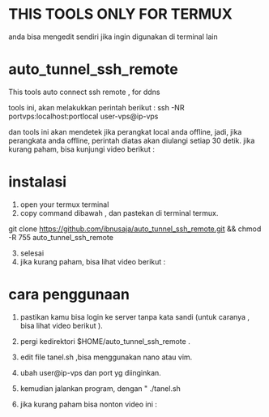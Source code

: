 # THIS TOOLS ONLY FOR TERMUX
anda bisa mengedit sendiri jika ingin digunakan di terminal lain
 
# auto_tunnel_ssh_remote
This tools auto connect ssh remote , for ddns 

tools ini, akan melakukkan perintah berikut :
ssh -NR portvps:localhost:portlocal user-vps@ip-vps

dan tools ini akan mendetek jika perangkat local anda offline, 
jadi, jika perangkata anda offline, perintah diatas akan diulangi setiap 30 detik.
jika kurang paham, bisa kunjungi video berikut : 


# instalasi 
1. open your termux terminal 
2. copy command dibawah , dan pastekan di terminal termux.


git clone https://github.com/ibnusaja/auto_tunnel_ssh_remote.git && chmod -R 755 auto_tunnel_ssh_remote

3. selesai
4. jika kurang paham, bisa lihat video berikut : 

# cara penggunaan 
1. pastikan kamu bisa login ke server tanpa kata sandi (untuk caranya , bisa lihat video berikut  ).

2. pergi kedirektori $HOME/auto_tunnel_ssh_remote .
4. edit file tanel.sh ,bisa menggunakan nano atau vim.
5. ubah user@ip-vps dan port yg diinginkan.
6. kemudian jalankan program, dengan  " ./tanel.sh
7. jika kurang paham bisa nonton video ini : 



